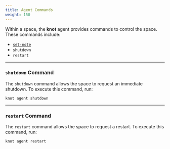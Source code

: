 ```yaml
---
title: Agent Commands
weight: 150
---
```


Within a space, the **knot** agent provides commands to control the space. These commands include:
- [`set-note`](../notes/)
- `shutdown`
- `restart`

---

### `shutdown` Command

The `shutdown` command allows the space to request an immediate shutdown. To execute this command, run:

```shell
knot agent shutdown
```

---

### `restart` Command

The `restart` command allows the space to request a restart. To execute this command, run:

```shell
knot agent restart
```
